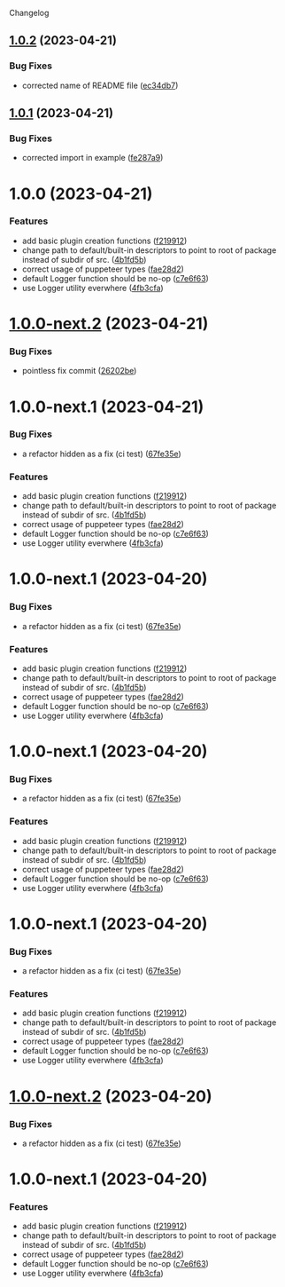 Changelog

## [1.0.2](https://github.com/tellus/qualweb-plugin-cmp/compare/v1.0.1...v1.0.2) (2023-04-21)


### Bug Fixes

* corrected name of README file ([ec34db7](https://github.com/tellus/qualweb-plugin-cmp/commit/ec34db7636356544bf2f6f0a75e720ad7c3db828))

## [1.0.1](https://github.com/tellus/qualweb-plugin-cmp/compare/v1.0.0...v1.0.1) (2023-04-21)


### Bug Fixes

* corrected import in example ([fe287a9](https://github.com/tellus/qualweb-plugin-cmp/commit/fe287a94ccbf383ece578328fba1702a5619d0d0))

# 1.0.0 (2023-04-21)


### Features

* add basic plugin creation functions ([f219912](https://github.com/tellus/qualweb-plugin-cmp/commit/f219912ed4ea2134adc4b14759db58222b02a758))
* change path to default/built-in descriptors to point to root of package instead of subdir of src. ([4b1fd5b](https://github.com/tellus/qualweb-plugin-cmp/commit/4b1fd5b7379e63805b988d5e1589d80bbd1c54df))
* correct usage of puppeteer types ([fae28d2](https://github.com/tellus/qualweb-plugin-cmp/commit/fae28d20d2a62ad0ceee8e27ec9fa794b4932818))
* default Logger function should be no-op ([c7e6f63](https://github.com/tellus/qualweb-plugin-cmp/commit/c7e6f631e5bc3f4dd2c911f00a58c8361f96e228))
* use Logger utility everwhere ([4fb3cfa](https://github.com/tellus/qualweb-plugin-cmp/commit/4fb3cfa2fc8ef29d1972fa81b2d60e013745277d))

# [1.0.0-next.2](https://github.com/tellus/qualweb-plugin-cmp/compare/v1.0.0-next.1...v1.0.0-next.2) (2023-04-21)


### Bug Fixes

* pointless fix commit ([26202be](https://github.com/tellus/qualweb-plugin-cmp/commit/26202be0c829631fe7dcc69418ff27e8bc78590d))

# 1.0.0-next.1 (2023-04-21)


### Bug Fixes

* a refactor hidden as a fix (ci test) ([67fe35e](https://github.com/tellus/qualweb-plugin-cmp/commit/67fe35e98275ae3b86e8a21e97b509b6e01da887))


### Features

* add basic plugin creation functions ([f219912](https://github.com/tellus/qualweb-plugin-cmp/commit/f219912ed4ea2134adc4b14759db58222b02a758))
* change path to default/built-in descriptors to point to root of package instead of subdir of src. ([4b1fd5b](https://github.com/tellus/qualweb-plugin-cmp/commit/4b1fd5b7379e63805b988d5e1589d80bbd1c54df))
* correct usage of puppeteer types ([fae28d2](https://github.com/tellus/qualweb-plugin-cmp/commit/fae28d20d2a62ad0ceee8e27ec9fa794b4932818))
* default Logger function should be no-op ([c7e6f63](https://github.com/tellus/qualweb-plugin-cmp/commit/c7e6f631e5bc3f4dd2c911f00a58c8361f96e228))
* use Logger utility everwhere ([4fb3cfa](https://github.com/tellus/qualweb-plugin-cmp/commit/4fb3cfa2fc8ef29d1972fa81b2d60e013745277d))

# 1.0.0-next.1 (2023-04-20)


### Bug Fixes

* a refactor hidden as a fix (ci test) ([67fe35e](https://github.com/inqludeit/qualweb-plugin-cmp/commit/67fe35e98275ae3b86e8a21e97b509b6e01da887))


### Features

* add basic plugin creation functions ([f219912](https://github.com/inqludeit/qualweb-plugin-cmp/commit/f219912ed4ea2134adc4b14759db58222b02a758))
* change path to default/built-in descriptors to point to root of package instead of subdir of src. ([4b1fd5b](https://github.com/inqludeit/qualweb-plugin-cmp/commit/4b1fd5b7379e63805b988d5e1589d80bbd1c54df))
* correct usage of puppeteer types ([fae28d2](https://github.com/inqludeit/qualweb-plugin-cmp/commit/fae28d20d2a62ad0ceee8e27ec9fa794b4932818))
* default Logger function should be no-op ([c7e6f63](https://github.com/inqludeit/qualweb-plugin-cmp/commit/c7e6f631e5bc3f4dd2c911f00a58c8361f96e228))
* use Logger utility everwhere ([4fb3cfa](https://github.com/inqludeit/qualweb-plugin-cmp/commit/4fb3cfa2fc8ef29d1972fa81b2d60e013745277d))

# 1.0.0-next.1 (2023-04-20)


### Bug Fixes

* a refactor hidden as a fix (ci test) ([67fe35e](https://github.com/inqludeit/qualweb-plugin-cmp/commit/67fe35e98275ae3b86e8a21e97b509b6e01da887))


### Features

* add basic plugin creation functions ([f219912](https://github.com/inqludeit/qualweb-plugin-cmp/commit/f219912ed4ea2134adc4b14759db58222b02a758))
* change path to default/built-in descriptors to point to root of package instead of subdir of src. ([4b1fd5b](https://github.com/inqludeit/qualweb-plugin-cmp/commit/4b1fd5b7379e63805b988d5e1589d80bbd1c54df))
* correct usage of puppeteer types ([fae28d2](https://github.com/inqludeit/qualweb-plugin-cmp/commit/fae28d20d2a62ad0ceee8e27ec9fa794b4932818))
* default Logger function should be no-op ([c7e6f63](https://github.com/inqludeit/qualweb-plugin-cmp/commit/c7e6f631e5bc3f4dd2c911f00a58c8361f96e228))
* use Logger utility everwhere ([4fb3cfa](https://github.com/inqludeit/qualweb-plugin-cmp/commit/4fb3cfa2fc8ef29d1972fa81b2d60e013745277d))

# 1.0.0-next.1 (2023-04-20)


### Bug Fixes

* a refactor hidden as a fix (ci test) ([67fe35e](https://github.com/inqludeit/qualweb-plugin-cmp/commit/67fe35e98275ae3b86e8a21e97b509b6e01da887))


### Features

* add basic plugin creation functions ([f219912](https://github.com/inqludeit/qualweb-plugin-cmp/commit/f219912ed4ea2134adc4b14759db58222b02a758))
* change path to default/built-in descriptors to point to root of package instead of subdir of src. ([4b1fd5b](https://github.com/inqludeit/qualweb-plugin-cmp/commit/4b1fd5b7379e63805b988d5e1589d80bbd1c54df))
* correct usage of puppeteer types ([fae28d2](https://github.com/inqludeit/qualweb-plugin-cmp/commit/fae28d20d2a62ad0ceee8e27ec9fa794b4932818))
* default Logger function should be no-op ([c7e6f63](https://github.com/inqludeit/qualweb-plugin-cmp/commit/c7e6f631e5bc3f4dd2c911f00a58c8361f96e228))
* use Logger utility everwhere ([4fb3cfa](https://github.com/inqludeit/qualweb-plugin-cmp/commit/4fb3cfa2fc8ef29d1972fa81b2d60e013745277d))

# [1.0.0-next.2](https://github.com/inqludeit/qualweb-plugin-cmp/compare/v1.0.0-next.1...v1.0.0-next.2) (2023-04-20)


### Bug Fixes

* a refactor hidden as a fix (ci test) ([67fe35e](https://github.com/inqludeit/qualweb-plugin-cmp/commit/67fe35e98275ae3b86e8a21e97b509b6e01da887))

# 1.0.0-next.1 (2023-04-20)


### Features

* add basic plugin creation functions ([f219912](https://github.com/inqludeit/qualweb-plugin-cmp/commit/f219912ed4ea2134adc4b14759db58222b02a758))
* change path to default/built-in descriptors to point to root of package instead of subdir of src. ([4b1fd5b](https://github.com/inqludeit/qualweb-plugin-cmp/commit/4b1fd5b7379e63805b988d5e1589d80bbd1c54df))
* correct usage of puppeteer types ([fae28d2](https://github.com/inqludeit/qualweb-plugin-cmp/commit/fae28d20d2a62ad0ceee8e27ec9fa794b4932818))
* default Logger function should be no-op ([c7e6f63](https://github.com/inqludeit/qualweb-plugin-cmp/commit/c7e6f631e5bc3f4dd2c911f00a58c8361f96e228))
* use Logger utility everwhere ([4fb3cfa](https://github.com/inqludeit/qualweb-plugin-cmp/commit/4fb3cfa2fc8ef29d1972fa81b2d60e013745277d))
